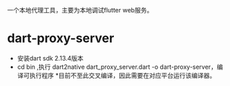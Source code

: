 一个本地代理工具，主要为本地调试flutter web服务。

# dart-proxy-server

* 安装dart sdk 2.13.4版本
* cd bin ,执行 dart2native dart_proxy_server.dart -o dart-proxy-server，编译可执行程序
  *目前不至此交叉编译，因此需要在对应平台运行该编译器。
